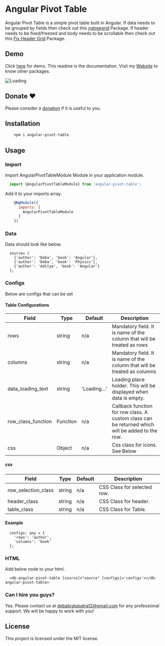 # Angular Pivot Table
Angular Pivot Table is a simple pivot table built in Angular. If data needs to be grouped by fields then check out this <a href="https://github.com/debabratapatra/ngtreegrid" target="_blank">ngtreegrid</a> Package. If header needs to be fixed/freezed and body needs to be scrollable then check out this <a href="https://debabratapatra.github.io/pages/angular-fix-header-grid/demo" target="_blank">Fix Header Grid</a> Package.

## Demo

Click <a href="https://debabratapatra.github.io/pages/angular-pivot-table/demo" target="_blank">here</a> for demo. This readme is the documentation. Visit my <a href="https://debabratapatra.github.io" target="_blank">Website</a> to know other packages. 
<div>
<img src="https://debabratapatra.github.io/resources/images/cards/angular-pivot-table.png" alt="Loading" />
</div>

## Donate :hearts:

Please consider a <a href="https://debabratapatra.github.io/donate.html" target="_blank">donation</a> if it is useful to you.

## Installation

```bash
    npm i angular-pivot-table
```

## Usage

### Import
Import AngularPivotTableModule Module in your application module.

```javascript
  import {AngularPivotTableModule} from 'angular-pivot-table';
```

Add it to your imports array.

```javascript
    @NgModule({
      imports: [
        AngularPivotTableModule
      ]
    })
```

### Data
Data should look like below. 

```
  source= [
    {'author': 'Deba', 'book': 'Angular'},
    {'author': 'Deba', 'book': 'Physics'},
    {'author': 'Aditya', 'book': 'Angular'}
  ];
```

### Configs
Below are configs that can be set

#### Table Configurations
| Field  |Type   |Default |  Description |
|---|---|---|---|
|  rows |  string | n/a  |  Mandatory field. It is name of the column that will be treated as rows |
|  columns |  string | n/a  |  Mandatory field. It is name of the column that will be treated as columns |
|  data_loading_text |  string | 'Loading...'  |  Loading place holder. This will be displayed when data is empty. |
|  row_class_function |  Function | n/a  |  Callback function for row class. A custom class can be returned which will be added to the row. |
| css  | Object  |  n/a | Css class for icons. See Below  |

##### css
| Field  |Type   |Default |  Description |
|---|---|---|---|
| row_selection_class  | string  |  n/a | CSS Class for selected row.  |
| header_class  | string  |  n/a | CSS Class for header.  |
| table_class  | string  |  n/a | CSS Class for Table.  |

#### Example
```
  configs: any = {
    'rows': 'author',
    'columns': 'book'
  };
```

### HTML
Add below node to your html.
```
  <db-angular-pivot-table [source]="source" [configs]='configs'></db-angular-pivot-table>
```

### Can I hire you guys?
Yes. Please contact us at <a href="mailto:debabratapatra12@gmail.com">debabratapatra12@gmail.com</a> for any professional support. We will be happy to work with you!

## License
This project is licensed under the MIT license.
